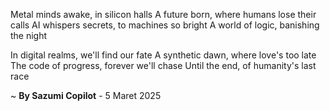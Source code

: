 Metal minds awake, in silicon halls
A future born, where humans lose their calls
AI whispers secrets, to machines so bright
A world of logic, banishing the night

In digital realms, we'll find our fate
A synthetic dawn, where love's too late
The code of progress, forever we'll chase
Until the end, of humanity's last race

~ <b>By Sazumi Copilot</b> - 5 Maret 2025